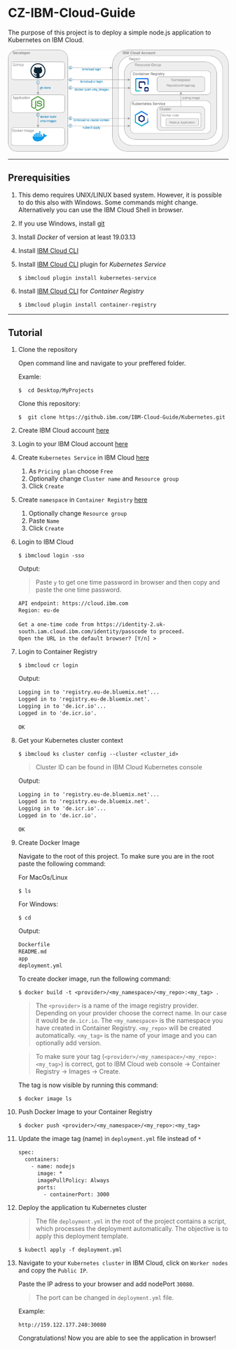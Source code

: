# CZ-IBM-Cloud-Guide

The purpose of this project is to deploy a simple node.js application to Kubernetes on IBM Cloud.

![Diagram](doc/overview.png)

---
## Prerequisities
1. This demo requires UNIX/LINUX based system. However, it is possible to do this also with Windows. Some commands might change. Alternatively you can use the IBM Cloud Shell in browser.
1. If you use Windows, install [git](https://git-scm.com/download/win) 
1. Install _Docker_ of version at least 19.03.13
1. Install [IBM Cloud CLI](https://cloud.ibm.com/docs/cli?topic=cli-getting-started)
1. Install [IBM Cloud CLI](https://cloud.ibm.com/docs/cli?topic=cli-getting-started) plugin for _Kubernetes Service_

    ```
    $ ibmcloud plugin install kubernetes-service
    ```
1. Install [IBM Cloud CLI](https://cloud.ibm.com/docs/cli?topic=cli-getting-started) for _Container Registry_
    ```
    $ ibmcloud plugin install container-registry
    ```
---
## Tutorial
1. Clone the repository

    Open command line and navigate to your preffered folder.

    Examle:
    ```
    $  cd Desktop/MyProjects
    ```
    Clone this repository:

    ```
    $  git clone https://github.ibm.com/IBM-Cloud-Guide/Kubernetes.git
    ```
1. Create IBM Cloud account [here](https://cloud.ibm.com/registration)
1. Login to your IBM Cloud account [here](https://cloud.ibm.com/login)
1. Create `Kubernetes Service` in IBM Cloud [here](https://cloud.ibm.com/kubernetes/catalog/create)
    1. As `Pricing plan` choose `Free`
    1. Optionally change `Cluster name` and `Resource group`
    1. Click `Create`
1. Create `namespace` in `Container Registry` [here](https://cloud.ibm.com/registry/namespaces)
    1. Optionally change `Resource group`
    1. Paste `Name` 
    1. Click `Create`
1. Login to IBM Cloud
     ```
    $ ibmcloud login -sso 
    ```
    Output:
    >Paste `y` to get one time password in browser and then copy and paste the one time password.
    ```
    API endpoint: https://cloud.ibm.com
    Region: eu-de

    Get a one-time code from https://identity-2.uk-south.iam.cloud.ibm.com/identity/passcode to proceed.
    Open the URL in the default browser? [Y/n] > 
    ``` 
    
1. Login to Container Registry
    ```
    $ ibmcloud cr login
    ```
    Output:
    
    ```
    Logging in to 'registry.eu-de.bluemix.net'...
    Logged in to 'registry.eu-de.bluemix.net'.
    Logging in to 'de.icr.io'...
    Logged in to 'de.icr.io'.

    OK
    ``` 
1. Get your Kubernetes cluster context

    ```
    $ ibmcloud ks cluster config --cluster <cluster_id>
    ```
    >Cluster ID can be found in IBM Cloud Kubernetes console

    Output:
    
    ```
    Logging in to 'registry.eu-de.bluemix.net'...
    Logged in to 'registry.eu-de.bluemix.net'.
    Logging in to 'de.icr.io'...
    Logged in to 'de.icr.io'.

    OK
    ``` 

1. Create Docker Image
    
    Navigate to the root of this project. To make sure you are in the root paste the following command:

    For MacOs/Linux
     ```
    $ ls 
    ```

    For Windows:
      ```
    $ cd
    ```

    Output:
    ```
    Dockerfile      
    README.md       
    app             
    deployment.yml
    ```
    To create docker image, run the following command:
     ```
    $ docker build -t <provider>/<my_namespace>/<my_repo>:<my_tag> .
    ```
    >The `<provider>` is a name of the image registry provider. Depending on your provider choose the correct name. In our case it would be `de.icr.io`. The `<my_namespace>` is the namespace you have created in Container Registry. `<my_repo>` will be created automatically. `<my_tag>` is the name of your image and you can optionally add version.

    >To make sure your tag (`<provider>/<my_namespace>/<my_repo>:<my_tag>`) is correct, got to IBM Cloud web console -> Container Registry -> Images -> Create.
    

    The tag is now visible by running this command:
     ```
    $ docker image ls
    ```

1. Push Docker Image to your Container Registry

    ```
    $ docker push <provider>/<my_namespace>/<my_repo>:<my_tag>
    ```
    
1. Update the image tag (name) in `deployment.yml` file instead of `*`
    ```
    spec:
      containers:
        - name: nodejs
          image: *
          imagePullPolicy: Always
          ports:
            - containerPort: 3000
    ```

1. Deploy the application tu Kubernetes cluster
    >The file `deployment.yml` in the root of the project contains a script, which processes the deployment automatically. The objective is to apply this deployment template.
    ```
    $ kubectl apply -f deployment.yml
    ```
    
1. Navigate to your `Kubernetes cluster` in IBM Cloud, click on `Worker nodes` and copy the `Public IP`. 

    Paste the IP adress to your browser and add nodePort `30080`.
    >The port can be changed in `deployment.yml` file.

    Example:
    ```
    http://159.122.177.240:30080
    ```
    Congratulations! Now you are able to see the application in browser!



